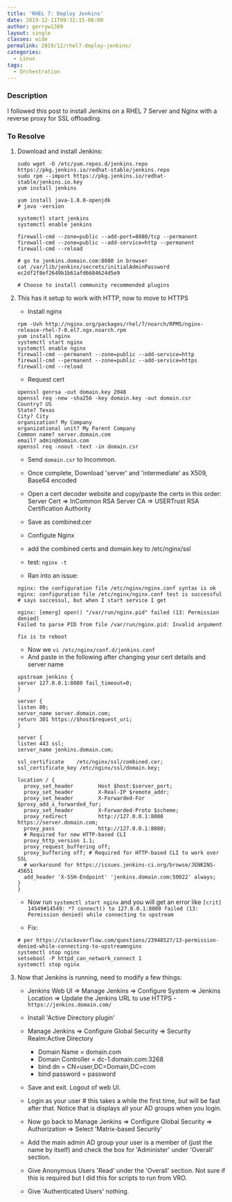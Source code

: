 ```yaml
---
title: 'RHEL 7: Deploy Jenkins'
date: 2019-12-11T09:32:15-06:00
author: gerryw1389
layout: single
classes: wide
permalink: 2019/12/rhel7-deploy-jenkins/
categories:
  - Linux
tags:
  - Orchestration 
---
```

<!--more-->

### Description

I followed this post to install Jenkins on a RHEL 7 Server and Nginx with a reverse proxy for SSL offloading.

### To Resolve

1. Download and install Jenkins:

   ```shell
   sudo wget -O /etc/yum.repos.d/jenkins.repo https://pkg.jenkins.io/redhat-stable/jenkins.repo
   sudo rpm --import https://pkg.jenkins.io/redhat-stable/jenkins.io.key
   yum install jenkins

   yum install java-1.8.0-openjdk
   # java -version

   systemctl start jenkins
   systemctl enable jenkins

   firewall-cmd --zone=public --add-port=8080/tcp --permanent
   firewall-cmd --zone=public --add-service=http --permanent
   firewall-cmd --reload

   # go to jenkins.domain.com:8080 in browser
   cat /var/lib/jenkins/secrets/initialAdminPassword
   ec2df2f8ef2649b1b61afd6684624d5e9

   # Choose to install community recommended plugins
   ```

2. This has it setup to work with HTTP, now to move to HTTPS

   - Install nginx

   ```shell
   rpm -Uvh http://nginx.org/packages/rhel/7/noarch/RPMS/nginx-release-rhel-7-0.el7.ngx.noarch.rpm
   yum install nginx
   systemctl start nginx
   systemctl enable nginx
   firewall-cmd --permanent --zone=public --add-service=http
   firewall-cmd --permanent --zone=public --add-service=https
   firewall-cmd --reload
   ```

   - Request cert

   ```shell
   openssl genrsa -out domain.key 2048
   openssl req -new -sha256 -key domain.key -out domain.csr
   Country? US
   State? Texas
   City? City
   organization? My Company
   organizational unit? My Parent Company
   Common name? server.domain.com
   email? admin@domain.com
   openssl req -noout -text -in domain.csr
   ```

   - Send `domain.csr` to Incommon.
   - Once complete, Download 'server' and 'intermediate' as X509, Base64 encoded
   - Open a cert decoder website and copy/paste the certs in this order: Server Cert =>  InCommon RSA Server CA => USERTrust RSA Certification Authority
   - Save as combined.cer

   - Configute Nginx
   - add the combined certs and domain.key to /etc/nginx/ssl
   - test: `nginx -t`

   - Ran into an issue:

   ```escape
   nginx: the configuration file /etc/nginx/nginx.conf syntax is ok
   nginx: configuration file /etc/nginx/nginx.conf test is successful
   # says successul, but when I start service I get

   nginx: [emerg] open() "/var/run/nginx.pid" failed (13: Permission denied)
   Failed to parse PID from file /var/run/nginx.pid: Invalid argument

   fix is to reboot
   ```

   - Now we `vi /etc/nginx/conf.d/jenkins.conf`
   - And paste in the following after changing your cert details and server name

   ```shell
   upstream jenkins {
   server 127.0.0.1:8080 fail_timeout=0;
   }

   server {
   listen 80;
   server_name server.domain.com;
   return 301 https://$host$request_uri;
   }

   server {
   listen 443 ssl;
   server_name jenkins.domain.com;

   ssl_certificate    /etc/nginx/ssl/combined.cer;
   ssl_certificate_key /etc/nginx/ssl/domain.key;

   location / {
     proxy_set_header        Host $host:$server_port;
     proxy_set_header        X-Real-IP $remote_addr;
     proxy_set_header        X-Forwarded-For $proxy_add_x_forwarded_for;
     proxy_set_header        X-Forwarded-Proto $scheme;
     proxy_redirect          http://127.0.0.1:8080 https://server.domain.com;
     proxy_pass              http://127.0.0.1:8080;
     # Required for new HTTP-based CLI
     proxy_http_version 1.1;
     proxy_request_buffering off;
     proxy_buffering off; # Required for HTTP-based CLI to work over SSL
     # workaround for https://issues.jenkins-ci.org/browse/JENKINS-45651
     add_header 'X-SSH-Endpoint' 'jenkins.domain.com:50022' always;
   }
   }
   ```

   - Now run `systemctl start nginx` and you will get an error like `[crit] 14549#14549: *7 connect() to 127.0.0.1:8080 failed (13: Permission denied) while connecting to upstream`

   - Fix:

   ```shell
   # per https://stackoverflow.com/questions/23948527/13-permission-denied-while-connecting-to-upstreamnginx
   systemctl stop nginx
   setsebool -P httpd_can_network_connect 1
   systemctl stop nginx
   ```

3. Now that Jenkins is running, need to modify a few things:

   - Jenkins Web UI => Manage Jenkins => Configure System => Jenkins Location => Update the Jenkins URL to use HTTPS - `https://jenkins.domain.com/`

   - Install 'Active Directory plugin'
   - Manage Jenkins => Configure Global Security => Security Realm:Active Directory

     - Domain Name = domain.com
     - Domain Controller = dc-1.domain.com:3268
     - bind dn = CN=user,DC=Domain,DC=com
     - bind password = password

   - Save and exit. Logout of web UI.
   - Login as your user # this takes a while the first time, but will be fast after that. Notice that is displays all your AD groups when you login.
   - Now go back to Manage Jenkins => Configure Global Security => Authorization => Select 'Matrix-based Security'
   - Add the main admin AD group your user is a member of (just the name by itself) and check the box for 'Administer' under 'Overall' section.
   - Give Anonymous Users 'Read' under the 'Overall' section. Not sure if this is required but I did this for scripts to run from VRO.
   - Give 'Authenticated Users' nothing.
